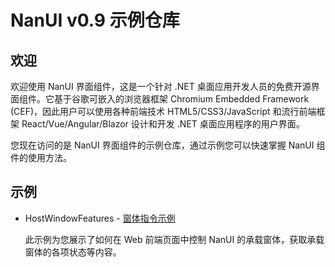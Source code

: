 # NanUI v0.9 示例仓库

## 欢迎

欢迎使用 NanUI 界面组件，这是一个针对 .NET 桌面应用开发人员的免费开源界面组件。它基于谷歌可嵌入的浏览器框架 Chromium Embedded Framework (CEF)，因此用户可以使用各种前端技术 HTML5/CSS3/JavaScript 和流行前端框架 React/Vue/Angular/Blazor 设计和开发 .NET 桌面应用程序的用户界面。

您现在访问的是 NanUI 界面组件的示例仓库，通过示例您可以快速掌握 NanUI 组件的使用方法。

## 示例

- HostWindowFeatures - [窗体指令示例](src/HostWindowFeatures)

  此示例为您展示了如何在 Web 前端页面中控制 NanUI 的承载窗体，获取承载窗体的各项状态等内容。
